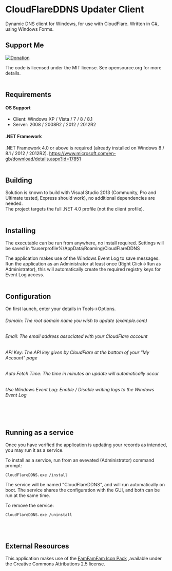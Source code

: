 # CloudFlareDDNS Updater Client
Dynamic DNS client for Windows, for use with CloudFlare.
Written in C#, using Windows Forms.


## Support Me
[![Donation](https://www.paypalobjects.com/en_US/i/btn/btn_donateCC_LG.gif)](https://www.paypal.com/cgi-bin/webscr?cmd=_donations&business=hostmax%40gmail%2ecom&lc=FI&item_name=SubSearch&currency_code=EUR&bn=PP%2dDonationsBF%3abtn_donateCC_LG%2egif%3aNonHosted)

The code is licensed under the MIT license. See opensource.org for more details.
<br /><br />
## Requirements
#### OS Support
* Client: Windows XP / Vista / 7 / 8 / 8.1
* Server: 2008 / 2008R2 / 2012 / 2012R2

#### .NET Framework
.NET Framework 4.0 or above is required (already installed on Windows 8 / 8.1 / 2012 / 2012R2).
https://www.microsoft.com/en-gb/download/details.aspx?id=17851
<br /><br />
## Building
Solution is known to build with Visual Studio 2013 (Community, Pro and Ultimate tested, Express should work), no additional dependencies are needed.<br />
The project targets the full .NET 4.0 profile (not the client profile).
<br /><br />
## Installing
The executable can be run from anywhere, no install required.
Settings will be saved in %userprofile%\AppData\Roaming\CloudFlareDDNS

The application makes use of the Windows Event Log to save messages.
Run the application as an Administrator at least once (Right Click->Run as Administrator), this will automatically create the required registry keys for Event Log access.
<br /><br />
## Configuration
On first launch, enter your details in Tools->Options.
###### Domain: The root domain name you wish to update (example.com)
###### Email: The email address associated with your CloudFlare account
###### API Key: The API key given by CloudFlare at the bottom of your "My Account" page
###### Auto Fetch Time: The time in minutes an update will automatically occur
###### Use Windows Event Log: Enable / Disable writing logs to the Windows Event Log
<br /><br />
## Running as a service
Once you have verified the application is updating your records as intended, you may run it as a service.

To install as a service, run from an evevated (Administrator) command prompt:<br />
```shell
CloudFlareDDNS.exe /install
```

The service will be named "CloudFlareDDNS", and will run automatically on boot. The service shares the configuration with the GUI, and both can be run at the same time.

To remove the service:
```shell
CloudFlareDDNS.exe /uninstall
```
<br /><br />
## External Resources
This application makes use of the [FamFamFam Icon Pack](http://www.famfamfam.com/lab/icons/silk/)
,available under the Creative Commons Attributions 2.5 license.
